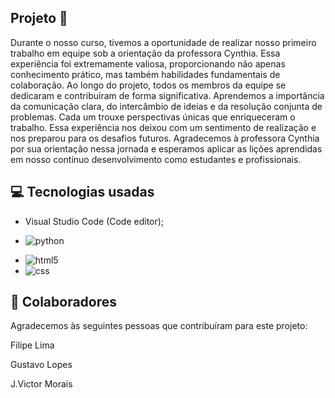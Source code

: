  ## Projeto 📑

Durante o nosso curso, tivemos a oportunidade de realizar nosso primeiro trabalho em equipe sob a orientação da professora Cynthia. Essa experiência foi extremamente valiosa, proporcionando não apenas conhecimento prático, mas também habilidades fundamentais de colaboração. Ao longo do projeto, todos os membros da equipe se dedicaram e contribuíram de forma significativa. Aprendemos a importância da comunicação clara, do intercâmbio de ideias e da resolução conjunta de problemas. Cada um trouxe perspectivas únicas que enriqueceram o trabalho. Essa experiência nos deixou com um sentimento de realização e nos preparou para os desafios futuros. Agradecemos à professora Cynthia por sua orientação nessa jornada e esperamos aplicar as lições aprendidas em nosso contínuo desenvolvimento como estudantes e profissionais.

## 💻 Tecnologias usadas

 * Visual Studio Code (Code editor); 

* <img alling=center alt="python" src="https://img.shields.io/badge/Python-14354C?style=for-the-badge&logo=python&logoColor=white"/> </br>

* <img alling=center alt="html5" src="https://img.shields.io/badge/HTML5-E34F26?style=for-the-badge&logo=html5&logoColor=white"/>
   
* <img alling=center alt="css" src="https://img.shields.io/badge/CSS-239120?&style=for-the-badge&logo=css3&logoColor=white"/>

## 🤝 Colaboradores

Agradecemos às seguintes pessoas que contribuíram para este projeto:

Filipe Lima

Gustavo Lopes

J.Victor Morais
